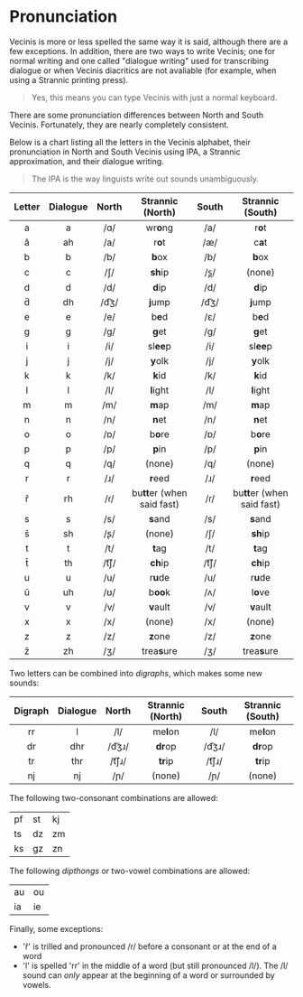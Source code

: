 # Pronunciation

Vecinis is more or less spelled the same way it is said, although there are a few exceptions. In addition, there are two ways to write Vecinis; one for normal writing and one called "dialogue writing" used for transcribing dialogue or when Vecinis diacritics are not avaliable (for example, when using a Strannic printing press).

> Yes, this means you can type Vecinis with just a normal keyboard.

There are some pronunciation differences between North and South Vecinis. Fortunately, they are nearly completely consistent.

Below is a chart listing all the letters in the Vecinis alphabet, their pronunciation in North and South Vecinis using IPA, a Strannic approximation, and their dialogue writing.

> The IPA is the way linguists write out sounds unambiguously.

Letter|Dialogue|North|Strannic (North)|South|Strannic (South)
:---:|:---:|:---:|:---:|:---:|:---:
a|a|/ɑ/|wr**o**ng|/a/|r**o**t
â|ah|/a/|r**o**t|/æ/|c**a**t
b|b|/b/|**b**ox|/b/|**b**ox
c|c|/ʃ/|**sh**ip|/s̪/|(none)
d|d|/d/|**d**ip|/d/|**d**ip
d̄|dh|/d͡ʒ/|**j**ump|/d͡ʒ/|**j**ump
e|e|/e/|b**e**d|/ɛ/|b**e**d
g|g|/g/|**g**et|/g/|**g**et
i|i|/i/|sl**ee**p|/i/|sl**ee**p
j|j|/j/|**y**olk|/j/|**y**olk
k|k|/k/|**k**id|/k/|**k**id
l|l|/l/|**l**ight|/l/|**l**ight
m|m|/m/|**m**ap|/m/|**m**ap
n|n|/n/|**n**et|/n/|**n**et
o|o|/ɒ/|b**o**re|/ɒ/|b**o**re
p|p|/p/|**p**in|/p/|**p**in
q|q|/q/|(none)|/q/|(none)
r|r|/ɹ/|**r**eed|/ɹ/|**r**eed
r̂|rh|/ɾ/|bu**tt**er (when said fast)|/ɾ/|bu**tt**er (when said fast)
s|s|/s/|**s**and|/s/|**s**and
s̄|sh|/ʂ/|(none)|/ʃ/|**sh**ip
t|t|/t/|**t**ag|/t/|**t**ag
t̄|th|/t͡ʃ/|**ch**ip|/t͡ʃ/|**ch**ip
u|u|/u/|r**u**de|/u/|r**u**de
û|uh|/ʊ/|b**oo**k|/ʌ/|l**o**ve
v|v|/v/|**v**ault|/v/|**v**ault
x|x|/x/|(none)|/x/|(none)
z|z|/z/|**z**one|/z/|**z**one
z̄|zh|/ʒ/|trea**s**ure|/ʒ/|trea**s**ure

Two letters can be combined into *digraphs*, which makes some new sounds:

Digraph|Dialogue|North|Strannic (North)|South|Strannic (South)
:---:|:---:|:---:|:---:|:---:|:---:
rr|l|/l/|me**l**on|/l/|me**l**on
dr|dhr|/d͡ʒɹ/|**dr**op|/d͡ʒɹ/|**dr**op
tr|thr|/t͡ʃɹ/|**tr**ip|/t͡ʃɹ/|**tr**ip
nj|nj|/ɲ/|(none)|/ɲ/|(none)

The following two-consonant combinations are allowed:
<table>
    <tr>
        <td>pf</td><td>st</td><td>kj</td>
    </tr><tr>
        <td>ts</td><td>dz</td><td>zm</td>
    </tr><tr>
        <td>ks</td><td>gz</td><td>zn</td>
    </tr>
</table>

The following *dipthongs* or two-vowel combinations are allowed:
<table>
    <tr>
        <td>au</td><td>ou</td>
    </tr><tr>
        <td>ia</td><td>ie</td>
    </tr>
</table>

Finally, some exceptions:
* 'r̂' is trilled and pronounced /r/ before a consonant or at the end of a word
* 'l' is spelled 'rr' in the middle of a word (but still pronounced /l/). The /l/ sound can *only* appear at the beginning of a word or surrounded by vowels.